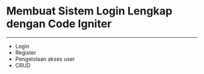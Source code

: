<h1> Membuat Sistem Login Lengkap dengan Code Igniter </h1>
<hr>
<ul>
<li>Login</li>
<li>Register</li>
<li>Pengelolaan akses user</li>
<li>CRUD</li>
</ul>
